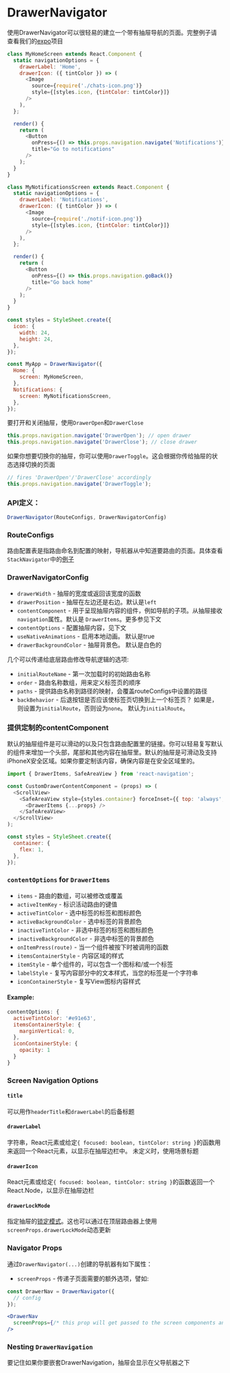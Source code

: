 # DrawerNavigator

使用DrawerNavigator可以很轻易的建立一个带有抽屉导航的页面。完整例子请查看我们的[expo](https://exp.host/@react-navigation/NavigationPlayground)项目

```js
class MyHomeScreen extends React.Component {
  static navigationOptions = {
    drawerLabel: 'Home',
    drawerIcon: ({ tintColor }) => (
      <Image
        source={require('./chats-icon.png')}
        style={[styles.icon, {tintColor: tintColor}]}
      />
    ),
  };

  render() {
    return (
      <Button
        onPress={() => this.props.navigation.navigate('Notifications')}
        title="Go to notifications"
      />
    );
  }
}

class MyNotificationsScreen extends React.Component {
  static navigationOptions = {
    drawerLabel: 'Notifications',
    drawerIcon: ({ tintColor }) => (
      <Image
        source={require('./notif-icon.png')}
        style={[styles.icon, {tintColor: tintColor}]}
      />
    ),
  };

  render() {
    return (
      <Button
        onPress={() => this.props.navigation.goBack()}
        title="Go back home"
      />
    );
  }
}

const styles = StyleSheet.create({
  icon: {
    width: 24,
    height: 24,
  },
});

const MyApp = DrawerNavigator({
  Home: {
    screen: MyHomeScreen,
  },
  Notifications: {
    screen: MyNotificationsScreen,
  },
});
```

要打开和关闭抽屉，使用`DrawerOpen`和`DrawerClose`

```js
this.props.navigation.navigate('DrawerOpen'); // open drawer
this.props.navigation.navigate('DrawerClose'); // close drawer
```
如果你想要切换你的抽屉，你可以使用`DrawerToggle`。这会根据你传给抽屉的状态选择切换的页面

```js
// fires 'DrawerOpen'/'DrawerClose' accordingly
this.props.navigation.navigate('DrawerToggle');
```

### API定义：

```js
DrawerNavigator(RouteConfigs, DrawerNavigatorConfig)
```

### RouteConfigs

路由配置表是指路由命名到配置的映射，导航器从中知道要路由的页面。具体查看`StackNavigator`中的[例子](/docs/api/navigators/StackNavigator.md#routeconfigs)


### DrawerNavigatorConfig
- `drawerWidth` - 抽屉的宽度或返回该宽度的函数
- `drawerPosition` - 抽屉在左边还是右边。默认是`left`
- `contentComponent` - 用于呈现抽屉内容的组件，例如导航的子项。从抽屉接收`navigation`属性。默认是    `DrawerItems`。更多参见下文
- `contentOptions` - 配置抽屉内容，见下文
- `useNativeAnimations` - 启用本地动画。 默认是true
- `drawerBackgroundColor` - 抽屉背景色。 默认是白色的

几个可以传递给底层路由修改导航逻辑的选项:

- `initialRouteName` - 第一次加载时的初始路由名称
- `order` - 路由名称数组，用来定义标签页的顺序
- `paths` - 提供路由名称到路径的映射，会覆盖routeConfigs中设置的路径
- `backBehavior` - 后退按钮是否应该使标签页切换到上一个标签页？ 如果是，则设置为`initialRoute`，否则设为`none`。 默认为`initialRoute`。

### 提供定制的contentComponent

默认的抽屉组件是可以滑动的以及只包含路由配置里的链接。你可以轻易复写默认的组件来增加一个头部，尾部和其他内容在抽屉里。默认的抽屉是可滑动及支持iPhoneX安全区域。如果你要定制该内容，确保内容是在安全区域里的。

```js
import { DrawerItems, SafeAreaView } from 'react-navigation';

const CustomDrawerContentComponent = (props) => (
  <ScrollView>
    <SafeAreaView style={styles.container} forceInset={{ top: 'always', horizontal: 'never' }}>
      <DrawerItems {...props} />
    </SafeAreaView>
  </ScrollView>
);

const styles = StyleSheet.create({
  container: {
    flex: 1,
  },
});
```

### `contentOptions` for `DrawerItems`

- `items` - 路由的数组，可以被修改或覆盖
- `activeItemKey` - 标识活动路由的键值
- `activeTintColor` - 选中标签的标签和图标颜色
- `activeBackgroundColor` - 选中标签的背景颜色
- `inactiveTintColor` - 非选中标签的标签和图标颜色
- `inactiveBackgroundColor` - 非选中标签的背景颜色
- `onItemPress(route)` - 当一个组件被按下时被调用的函数
- `itemsContainerStyle` - 内容区域的样式
- `itemStyle` - 单个组件的，可以包含一个图标和/或一个标签
- `labelStyle` - 复写内容部分中的文本样式，当您的标签是一个字符串
- `iconContainerStyle` - 复写View图标内容样式

#### Example:

```js
contentOptions: {
  activeTintColor: '#e91e63',
  itemsContainerStyle: {
    marginVertical: 0,
  },
  iconContainerStyle: {
    opacity: 1
  }
}
```

### Screen Navigation Options

#### `title`

可以用作`headerTitle`和`drawerLabel`的后备标题

#### `drawerLabel`

字符串，React元素或给定`{ focused: boolean, tintColor: string }`的函数用来返回一个React元素，以显示在抽屉边栏中。 未定义时，使用场景标题

#### `drawerIcon`

React元素或给定`{ focused: boolean, tintColor: string }`的函数返回一个React.Node，以显示在抽屉边栏

#### `drawerLockMode`

指定抽屉的[锁定模式](https://facebook.github.io/react-native/docs/drawerlayoutandroid.html#drawerlockmode)。这也可以通过在顶层路由器上使用`screenProps.drawerLockMode`动态更新

### Navigator Props

通过`DrawerNavigator(...)`创建的导航器有如下属性：

- `screenProps` - 传递子页面需要的额外选项，譬如:


 ```jsx
 const DrawerNav = DrawerNavigator({
   // config
 });

 <DrawerNav
   screenProps={/* this prop will get passed to the screen components and nav options as props.screenProps */}
 />
 ```

 ### Nesting `DrawerNavigation`

要记住如果你要嵌套DrawerNavigation，抽屉会显示在父导航器之下
